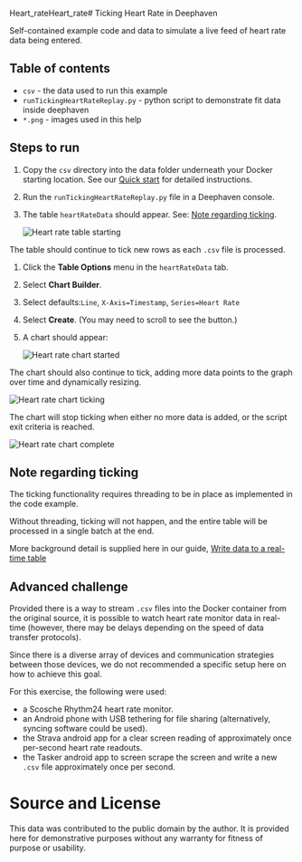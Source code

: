 Heart_rateHeart_rate# Ticking Heart Rate in Deephaven

Self-contained example code and data to simulate a live feed of heart rate data being entered.

## Table of contents

 * `csv` - the data used to run this example
 * `runTickingHeartRateReplay.py` - python script to demonstrate fit data inside deephaven 
 * `*.png` - images used in this help

## Steps to run

1. Copy the `csv` directory into the data folder underneath your Docker starting location. See our [Quick start](https://deephaven.io/core/docs/tutorials/quickstart/#manage-the-deephaven-deployment) for detailed instructions.
1. Run the `runTickingHeartRateReplay.py` file in a Deephaven console.
1. The table `heartRateData` should appear. See: [Note regarding ticking](#note-regarding-ticking).

   ![Heart rate table starting](heartRateTableStart.png "Heart rate chart")   

The table should continue to tick new rows as each `.csv` file is processed.
1. Click the **Table Options** menu in the `heartRateData` tab.
1. Select **Chart Builder**.
1. Select defaults:`Line`, `X-Axis=Timestamp`, `Series=Heart Rate`
1. Select **Create**. (You may need to scroll to see the button.)
1. A chart should appear:

   ![Heart rate chart started](heartRateChartStart.png "Heart rate chart started")

The chart should also continue to tick, adding more data points to the graph over time and dynamically resizing.

   ![Heart rate chart ticking](heartRateChartMiddle.png "Heart rate chart")

The chart will stop ticking when either no more data is added, or the script exit criteria is reached.

   ![Heart rate chart complete](heartRateChartEnd.png "Heart rate chart complete")

## Note regarding ticking

The ticking functionality requires threading to be in place as implemented in the code example.

Without threading, ticking will not happen, and the entire table will be processed in a single batch at the end.

More background detail is supplied here in our guide, [Write data to a real-time table](https://deephaven.io/core/docs/reference/table-operations/create/DynamicTableWriter)

## Advanced challenge

Provided there is a way to stream `.csv` files into the Docker container from the original source, it is possible to watch heart rate monitor data in real-time (however, there may be delays depending on the speed of data transfer protocols).

Since there is a diverse array of devices and communication strategies between those devices, we do not recommended a specific setup here on how to achieve this goal.

For this exercise, the following were used:

- a Scosche Rhythm24 heart rate monitor.
- an Android phone with USB tethering for file sharing (alternatively, syncing software could be used).
- the Strava android app for a clear screen reading of approximately once per-second heart rate readouts.
- the Tasker android app to screen scrape the screen and write a new `.csv` file approximately once per second.

# Source and License

This data was contributed to the public domain by the author. It is provided here for demonstrative purposes without any warranty for fitness of purpose or usability.
